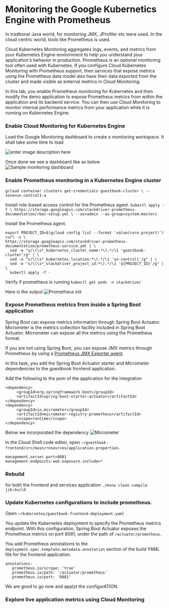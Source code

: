 # Monitoring the Google Kubernetics Engine with Prometheus

In tradtional Java world, for monitoring JMX, JProfiler etc were used. In the cloud centric world, tools like Prometheus is used. 

Cloud Kubernetes Monitoring aggregates logs, events, and metrics from your Kubernetes Engine environment to help you understand your application's behavior in production. Prometheus is an optional monitoring tool often used with Kubernetes. If you configure Cloud Kubernetes Monitoring with Prometheus support, then services that expose metrics using the Prometheus data model also have their data exported from the cluster and made visible as external metrics in Cloud Monitoring.

In this lab, you enable Prometheus monitoring for Kubernetes and then modify the demo application to expose Prometheus metrics from within the application and its backend service. You can then use Cloud Monitoring to monitor internal performance metrics from your application while it is running on Kubernetes Engine.

### Enable Cloud Monitoring for Kubernetes Engine
Load the Google Monitoring dashboard to create a monitoring workspace.  It shall take some time to load

![enter image description here](https://i.imgur.com/szg09Bf.png)

Once done we see a dashboard like as below
![Sample monitoring dashboard](https://i.imgur.com/LOwCjNX.png)


### Enable Prometheus monitoring in a Kubernetes Engine cluster
`gcloud container clusters get-credentials guestbook-cluster \ --zone=us-central1-a`

Install role-based access control for the Prometheus agent.
`kubectl apply -f \ https://storage.googleapis.com/stackdriver-prometheus-documentation/rbac-setup.yml \ --as=admin --as-group=system:masters`

Install the Prometheus agent.
```
export PROJECT_ID=$(gcloud config list --format 'value(core.project)')
curl -s \
https://storage.googleapis.com/stackdriver-prometheus-documentation/prometheus-service.yml | \
  sed -e "s/\(\s*_kubernetes_cluster_name:*\).*/\1 'guestbook-cluster'/g" | \
  sed -e "s/\(\s*_kubernetes_location:*\).*/\1 'us-central1'/g" | \
  sed -e "s/\(\s*_stackdriver_project_id:*\).*/\1 '${PROJECT_ID}'/g" | \
  kubectl apply -f -
```

Verify if prometheus is running 
`kubectl get pods -n stackdriver`


Here is the output 
![Prometheus init](https://i.imgur.com/5d56NX7.png)
### Expose Prometheus metrics from inside a Spring Boot application
Spring Boot can expose metrics information through Spring Boot Actuator. Micrometer is the metrics collection facility included in Spring Boot Actuator. Micrometer can expose all the metrics using the Prometheus format.

If you are not using Spring Boot, you can expose JMX metrics through Prometheus by using a  [Prometheus JMX Exporter agent](https://github.com/prometheus/jmx_exporter).

In this task, you add the Spring Boot Actuator starter and Micrometer dependencies to the guestbook frontend application.

Add the following to the pom of the application for the integration
```
<dependency>
     <groupId>org.springframework.boot</groupId>
     <artifactId>spring-boot-starter-actuator</artifactId>
</dependency>
<dependency>
     <groupId>io.micrometer</groupId>
     <artifactId>micrometer-registry-prometheus</artifactId>
     <scope>runtime</scope>
</dependency>

```
Below we incorporated the dependency
![Micrometer](https://i.imgur.com/FfkznPo.png)


In the Cloud Shell code editor, open  `~/guestbook-frontend/src/main/resources/application.properties`.

```
management.server.port=8081
management.endpoints.web.exposure.include=*
``` 
### Rebuild
for both the frontend and services  application
`./mvnw clean compile jib:build`

### Update Kubernetes configurations to include prometheus.
Open `~/kubernetes/guestbook-frontend-deployment.yaml`

You update the Kubernetes deployment to specify the Prometheus metrics endpoint. With this configuration, Spring Boot Actuator exposes the Prometheus metrics on port 8081, under the path of  `/actuator/prometheus`.

You add Prometheus annotations to the  `deployment.spec.template.metadata.annotation`  section of the build YAML file for the frontend application.

```
annotations:
   prometheus.io/scrape: 'true'
   prometheus.io/path: '/actuator/prometheus'
   prometheus.io/port: '8081'

```
We are good to go now and applyt the configurATION. 
### 

### Explore live application metrics using Cloud Monitoring
<!--stackedit_data:
eyJoaXN0b3J5IjpbMTY4Mjc3OTc1MCwxMTM5ODIwMTU4LC0zMD
YxOTIxMjAsMTIwMjI1Mzk0MiwtMTUyMjUwMjg3MiwtMTk0MTI2
ODAyNCwxMzQxMDY5Njc4XX0=
-->
